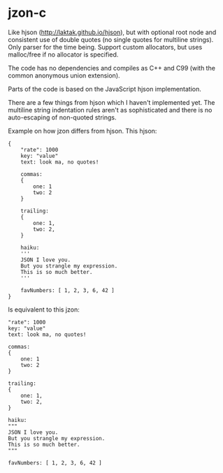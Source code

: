 jzon-c
======

Like hjson (http://laktak.github.io/hjson), but with optional root node and consistent use of double quotes (no single quotes for multiline strings). Only parser for the time being. Support custom allocators, but uses malloc/free if no allocator is specified.

The code has no dependencies and compiles as C++ and C99 (with the common anonymous union extension).

Parts of the code is based on the JavaScript hjson implementation.

There are a few things from hjson which I haven't implemented yet. The multiline string indentation rules aren't as sophisticated and there is no auto-escaping of non-quoted strings.

Example on how jzon differs from hjson. This hjson:

```
{
    "rate": 1000 
    key: "value"
    text: look ma, no quotes!

    commas:
    {
        one: 1
        two: 2
    }

    trailing:
    {
        one: 1,
        two: 2,
    }

    haiku:
    '''
    JSON I love you.
    But you strangle my expression.
    This is so much better.
    '''

    favNumbers: [ 1, 2, 3, 6, 42 ]
}
```

Is equivalent to this jzon:

```
"rate": 1000 
key: "value"
text: look ma, no quotes!

commas:
{
    one: 1
    two: 2
}

trailing:
{
    one: 1,
    two: 2,
}

haiku:
"""
JSON I love you.
But you strangle my expression.
This is so much better.
"""

favNumbers: [ 1, 2, 3, 6, 42 ]
```
